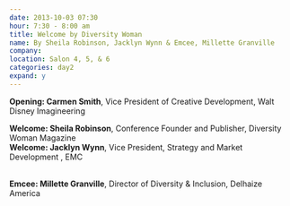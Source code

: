 ```yaml
---
date: 2013-10-03 07:30
hour: 7:30 - 8:00 am
title: Welcome by Diversity Woman
name: By Sheila Robinson, Jacklyn Wynn & Emcee, Millette Granville
company:
location: Salon 4, 5, & 6
categories: day2
expand: y
---
```

<strong>Opening: Carmen Smith</strong>, Vice President of Creative Development, Walt Disney Imagineering

<strong>Welcome: Sheila Robinson</strong>, Conference Founder and Publisher, Diversity Woman Magazine
<br />
<strong>Welcome: Jacklyn Wynn</strong>, Vice President, Strategy and Market Development , EMC
 
<br />
<strong>Emcee: Millette Granville</strong>, Director of Diversity & Inclusion, Delhaize America